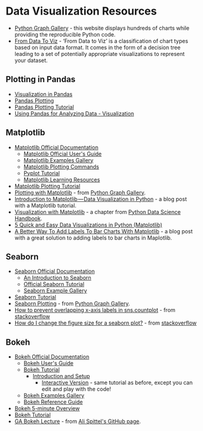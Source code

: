 # Data Visualization Resources
- [Python Graph Gallery](https://python-graph-gallery.com) - this website displays hundreds of charts while providing the reproducible Python code.
- [From Data To Viz](https://www.data-to-viz.com) - ‘From Data to Viz’ is a classification of chart types based on input data format. It comes in the form of a decision tree leading to a set of potentially appropriate visualizations to represent your dataset.

## Plotting in Pandas
- [Visualization in Pandas](https://pandas.pydata.org/pandas-docs/stable/visualization.html)
- [Pandas Plotting](http://pandas.pydata.org/pandas-docs/version/0.23/api.html#api-dataframe-plotting)
- [Pandas Plotting Tutorial](https://www.tutorialspoint.com/python_pandas/python_pandas_visualization.htm)
- [Using Pandas for Analyzing Data - Visualization](http://wavedatalab.github.io/datawithpython/visualize.html)

## Matplotlib
- [Matplotlib Official Documentation](https://matplotlib.org/2.2.2/contents.html)
  - [Matplotlib Official User's Guide](https://matplotlib.org/users/index.html)
  - [Matplotlib Examples Gallery](https://matplotlib.org/gallery/index.html)
  - [Matplotlib Plotting Commands](https://matplotlib.org/api/pyplot_summary.html)
  - [Pyplot Tutorial](https://matplotlib.org/users/pyplot_tutorial.html)
  - [Matplotlib Learning Resources](https://matplotlib.org/resources/index.html)
- [Matplotlib Plotting Tutorial](http://www.scipy-lectures.org/intro/matplotlib/index.html)
- [Plotting with Matplotlib](https://python-graph-gallery.com/matplotlib/) - from [Python Graph Gallery](https://python-graph-gallery.com).
- [Introduction to Matplotlib — Data Visualization in Python](https://heartbeat.fritz.ai/introduction-to-matplotlib-data-visualization-in-python-d9143287ae39) - a blog post with a Matplotlib tutorial.
- [Visualization with Matplotlib](https://jakevdp.github.io/PythonDataScienceHandbook/index.html#4.-Visualization-with-Matplotlib) - a chapter from [Python Data Science Handbook](https://jakevdp.github.io/PythonDataScienceHandbook/index.html).
- [5 Quick and Easy Data Visualizations in Python (Matplotlib)](https://towardsdatascience.com/5-quick-and-easy-data-visualizations-in-python-with-code-a2284bae952f)
- [A Better Way To Add Labels To Bar Charts With Matplotlib](http://composition.al/blog/2015/11/29/a-better-way-to-add-labels-to-bar-charts-with-matplotlib/) - a blog post with a great solution to adding labels to bar charts in Maplotlib.

## Seaborn
- [Seaborn Official Documentation](https://seaborn.pydata.org/index.html)
  - [An Introduction to Seaborn](https://seaborn.pydata.org/introduction.html)
  - [Official Seaborn Tutorial](https://seaborn.pydata.org/tutorial.html)
  - [Seaborn Example Gallery](https://seaborn.pydata.org/examples/index.html)
- [Seaborn Tutorial](https://www.tutorialspoint.com/seaborn/index.htm)
- [Seaborn Plotting](https://python-graph-gallery.com/seaborn/) - from [Python Graph Gallery](https://python-graph-gallery.com).
- [How to prevent overlapping x-axis labels in sns.countplot](https://stackoverflow.com/questions/42528921/how-to-prevent-overlapping-x-axis-labels-in-sns-countplot) - from [stackoverflow](https://stackoverflow.com)
- [How do I change the figure size for a seaborn plot?](https://stackoverflow.com/questions/31594549/how-do-i-change-the-figure-size-for-a-seaborn-plot?noredirect=1&lq=1) - from [stackoverflow](https://stackoverflow.com)

## Bokeh
- [Bokeh Official Documentation](https://bokeh.pydata.org/en/latest/)
  - [Bokeh User's Guide](https://bokeh.pydata.org/en/latest/docs/user_guide.html)
  - [Bokeh Tutorial](http://nbviewer.jupyter.org/github/bokeh/bokeh-notebooks/tree/master/tutorial/)
    - [Introduction and Setup](https://nbviewer.jupyter.org/github/bokeh/bokeh-notebooks/blob/master/tutorial/00%20-%20Introduction%20and%20Setup.ipynb)
      - [Interactive Version](https://hub.mybinder.org/user/bokeh-bokeh-notebooks-owbbybfi/notebooks/tutorial/00%20-%20Introduction%20and%20Setup.ipynb) - same tutorial as before, except you can edit and play with the code!
  - [Bokeh Examples Gallery](http://bokeh.pydata.org/en/latest/docs/gallery.html)
  - [Bokeh Reference Guide](http://bokeh.pydata.org/en/latest/docs/reference.html)
- [Bokeh 5-minute Overview](https://nbviewer.jupyter.org/github/bokeh/bokeh-notebooks/blob/master/quickstart/quickstart.ipynb)  
- [Bokeh Tutorial](https://www.fullstackpython.com/bokeh.html)
- [GA Bokeh Lecture](https://github.com/aspittel/ga-bokeh-lecture) - from [Ali Spittel's GitHub page](https://github.com/aspittel).

